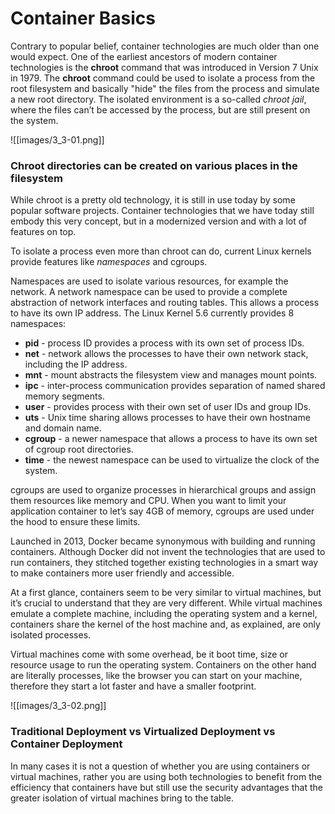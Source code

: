 # Container Basics

Contrary to popular belief, container technologies are much older than one would expect. One of the earliest ancestors of modern container technologies is the **chroot** command that was introduced in Version 7 Unix in 1979. The **chroot** command could be used to isolate a process from the root filesystem and basically "hide" the files from the process and simulate a new root directory. The isolated environment is a so-called _chroot jail_, where the files can’t be accessed by the process, but are still present on the system.

![[images/3_3-01.png]]

### Chroot directories can be created on various places in the filesystem

While chroot is a pretty old technology, it is still in use today by some popular software projects. Container technologies that we have today still embody this very concept, but in a modernized version and with a lot of features on top.

To isolate a process even more than chroot can do, current Linux kernels provide features like _namespaces_ and cgroups.

Namespaces are used to isolate various resources, for example the network. A network namespace can be used to provide a complete abstraction of network interfaces and routing tables. This allows a process to have its own IP address. The Linux Kernel 5.6 currently provides 8 namespaces:

-   **pid** - process ID provides a process with its own set of process IDs.
-   **net** - network allows the processes to have their own network stack, including the IP address.
-   **mnt** - mount abstracts the filesystem view and manages mount points.
-   **ipc** - inter-process communication provides separation of named shared memory segments.
-   **user** - provides process with their own set of user IDs and group IDs.
-   **uts** - Unix time sharing allows processes to have their own hostname and domain name.
-   **cgroup** - a newer namespace that allows a process to have its own set of cgroup root directories.
-   **time** - the newest namespace can be used to virtualize the clock of the system.

cgroups are used to organize processes in hierarchical groups and assign them resources like memory and CPU. When you want to limit your application container to let’s say 4GB of memory, cgroups are used under the hood to ensure these limits.

Launched in 2013, Docker became synonymous with building and running containers. Although Docker did not invent the technologies that are used to run containers, they stitched together existing technologies in a smart way to make containers more user friendly and accessible.

At a first glance, containers seem to be very similar to virtual machines, but it’s crucial to understand that they are very different. While virtual machines emulate a complete machine, including the operating system and a kernel, containers share the kernel of the host machine and, as explained, are only isolated processes.

Virtual machines come with some overhead, be it boot time, size or resource usage to run the operating system. Containers on the other hand are literally processes, like the browser you can start on your machine, therefore they start a lot faster and have a smaller footprint.


![[images/3_3-02.png]]

### Traditional Deployment vs Virtualized Deployment vs Container Deployment

  
In many cases it is not a question of whether you are using containers or virtual machines, rather you are using both technologies to benefit from the efficiency that containers have but still use the security advantages that the greater isolation of virtual machines bring to the table.